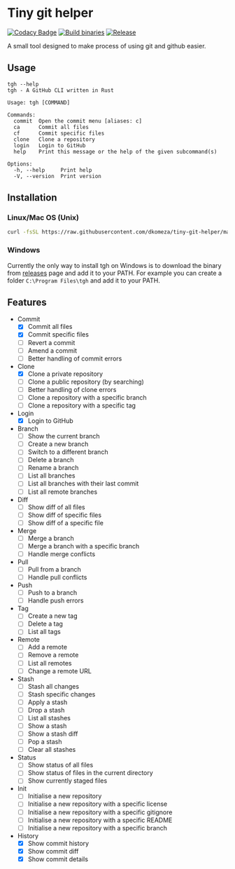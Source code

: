 # Tiny git helper

[![Codacy Badge](https://app.codacy.com/project/badge/Grade/d588595e2823486190d05dccabe88b49)](https://app.codacy.com/gh/dkomeza/tiny-git-helper/dashboard?utm_source=gh&utm_medium=referral&utm_content=&utm_campaign=Badge_grade)
[![Build binaries](https://github.com/dkomeza/tiny-git-helper/actions/workflows/build_binaries.yml/badge.svg)](https://github.com/dkomeza/tiny-git-helper/actions/workflows/build_binaries.yml)
[![Release](https://github.com/dkomeza/tiny-git-helper/actions/workflows/release_binaries.yml/badge.svg)](https://github.com/dkomeza/tiny-git-helper/actions/workflows/release_binaries.yml)

A small tool designed to make process of using git and github easier.

## Usage

```
tgh --help
tgh - A GitHub CLI written in Rust

Usage: tgh [COMMAND]

Commands:
  commit  Open the commit menu [aliases: c]
  ca      Commit all files
  cf      Commit specific files
  clone   Clone a repository
  login   Login to GitHub
  help    Print this message or the help of the given subcommand(s)

Options:
  -h, --help     Print help
  -V, --version  Print version
```

## Installation

### Linux/Mac OS (Unix)

```bash
curl -fsSL https://raw.githubusercontent.com/dkomeza/tiny-git-helper/main/scripts/install.sh | bash
```

### Windows

Currently the only way to install tgh on Windows is to download the binary from [releases](https://github.com/dkomeza/tiny-git-helper/releases) page and add it to your PATH.
For example you can create a folder `C:\Program Files\tgh` and add it to your PATH.

## Features

- Commit
  - [x] Commit all files
  - [x] Commit specific files
  - [ ] Revert a commit
  - [ ] Amend a commit
  - [ ] Better handling of commit errors
- Clone
  - [x] Clone a private repository
  - [ ] Clone a public repository (by searching)
  - [ ] Better handling of clone errors
  - [ ] Clone a repository with a specific branch
  - [ ] Clone a repository with a specific tag
- Login
  - [x] Login to GitHub
- Branch
  - [ ] Show the current branch
  - [ ] Create a new branch
  - [ ] Switch to a different branch
  - [ ] Delete a branch
  - [ ] Rename a branch
  - [ ] List all branches
  - [ ] List all branches with their last commit
  - [ ] List all remote branches
- Diff
  - [ ] Show diff of all files
  - [ ] Show diff of specific files
  - [ ] Show diff of a specific file
- Merge
  - [ ] Merge a branch
  - [ ] Merge a branch with a specific branch
  - [ ] Handle merge conflicts
- Pull
  - [ ] Pull from a branch
  - [ ] Handle pull conflicts
- Push
  - [ ] Push to a branch
  - [ ] Handle push errors
- Tag
  - [ ] Create a new tag
  - [ ] Delete a tag
  - [ ] List all tags
- Remote
  - [ ] Add a remote
  - [ ] Remove a remote
  - [ ] List all remotes
  - [ ] Change a remote URL
- Stash
  - [ ] Stash all changes
  - [ ] Stash specific changes
  - [ ] Apply a stash
  - [ ] Drop a stash
  - [ ] List all stashes
  - [ ] Show a stash
  - [ ] Show a stash diff
  - [ ] Pop a stash
  - [ ] Clear all stashes
- Status
  - [ ] Show status of all files
  - [ ] Show status of files in the current directory
  - [ ] Show currently staged files
- Init
  - [ ] Initialise a new repository
  - [ ] Initialise a new repository with a specific license
  - [ ] Initialise a new repository with a specific gitignore
  - [ ] Initialise a new repository with a specific README
  - [ ] Initialise a new repository with a specific branch
- History
  - [x] Show commit history
  - [x] Show commit diff
  - [x] Show commit details
